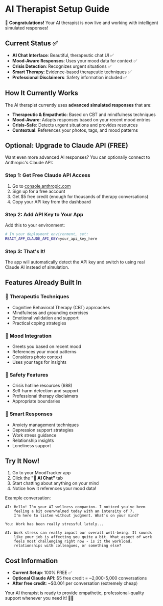 # AI Therapist Setup Guide

🎉 **Congratulations!** Your AI therapist is now live and working with intelligent simulated responses!

## Current Status ✅

- **AI Chat Interface**: Beautiful, therapeutic chat UI ✅
- **Mood-Aware Responses**: Uses your mood data for context ✅
- **Crisis Detection**: Recognizes urgent situations ✅
- **Smart Therapy**: Evidence-based therapeutic techniques ✅
- **Professional Disclaimers**: Safety information included ✅

## How It Currently Works

The AI therapist currently uses **advanced simulated responses** that are:
- **Therapeutic & Empathetic**: Based on CBT and mindfulness techniques
- **Mood-Aware**: Adapts responses based on your recent mood entries
- **Crisis-Safe**: Detects urgent situations and provides resources
- **Contextual**: References your photos, tags, and mood patterns

## Optional: Upgrade to Claude API (FREE)

Want even more advanced AI responses? You can optionally connect to Anthropic's Claude API:

### Step 1: Get Free Claude API Access
1. Go to [console.anthropic.com](https://console.anthropic.com)
2. Sign up for a free account
3. Get $5 free credit (enough for thousands of therapy conversations)
4. Copy your API key from the dashboard

### Step 2: Add API Key to Your App
Add this to your environment:
```bash
# In your deployment environment, set:
REACT_APP_CLAUDE_API_KEY=your_api_key_here
```

### Step 3: That's It!
The app will automatically detect the API key and switch to using real Claude AI instead of simulation.

## Features Already Built In

### 🧠 **Therapeutic Techniques**
- Cognitive Behavioral Therapy (CBT) approaches
- Mindfulness and grounding exercises
- Emotional validation and support
- Practical coping strategies

### 🎯 **Mood Integration**
- Greets you based on recent mood
- References your mood patterns
- Considers photo context
- Uses your tags for insights

### 🚨 **Safety Features**
- Crisis hotline resources (988)
- Self-harm detection and support
- Professional therapy disclaimers
- Appropriate boundaries

### 💬 **Smart Responses**
- Anxiety management techniques
- Depression support strategies
- Work stress guidance
- Relationship insights
- Loneliness support

## Try It Now!

1. Go to your MoodTracker app
2. Click the **"🤖 AI Chat"** tab
3. Start chatting about anything on your mind
4. Notice how it references your mood data!

Example conversation:
```
AI: Hello! I'm your AI wellness companion. I noticed you've been 
    feeling a bit overwhelmed today with an intensity of 7. 
    I'm here to listen without judgment. What's on your mind?

You: Work has been really stressful lately...

AI: Work stress can really impact our overall well-being. It sounds 
    like your job is affecting you quite a bit. What aspect of work 
    feels most challenging right now - is it the workload, 
    relationships with colleagues, or something else?
```

## Cost Information

- **Current Setup**: 100% FREE ✅
- **Optional Claude API**: $5 free credit = ~2,000-5,000 conversations
- **After free credit**: ~$0.001 per conversation (extremely cheap)

Your AI therapist is ready to provide empathetic, professional-quality support whenever you need it! 🤗💙
